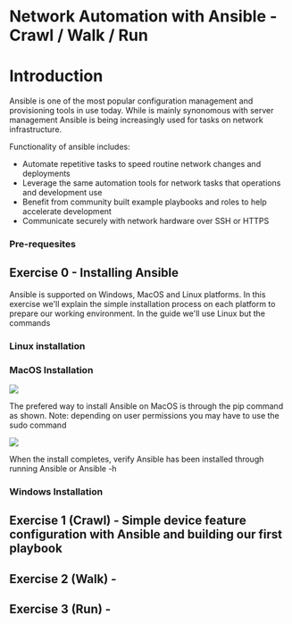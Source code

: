 # Network Automation with Ansible - Crawl / Walk / Run

# Introduction

Ansible is one of the most popular configuration management and provisioning tools in use today. While is mainly synonomous with server management Ansible is being increasingly used for tasks on network infrastructure. 

Functionality of ansible includes:

* Automate repetitive tasks to speed routine network changes and deployments
* Leverage the same automation tools for network tasks that operations and development use
* Benefit from community built example playbooks and roles to help accelerate development
* Communicate securely with network hardware over SSH or HTTPS

### Pre-requesites



## Exercise 0 - Installing Ansible 

Ansible is supported on Windows, MacOS and Linux platforms. In this exercise we'll explain the simple installation process on each platform to prepare our working environment. In the guide we'll use Linux but the commands

### Linux installation

### MacOS Installation

![](https://github.com/sttrayno/Ansible-Lab-Guide/blob/master/images/E0S1.gif?raw=true)

The prefered way to install Ansible on MacOS is through the pip command as shown. Note: depending on user permissions you may have to use the sudo command

![](https://github.com/sttrayno/Ansible-Lab-Guide/blob/master/images/E0S2.gif?raw=true)

When the install completes, verify Ansible has been installed through running Ansible or Ansible -h

### Windows Installation

## Exercise 1 (Crawl) - Simple device feature configuration with Ansible and building our first playbook

## Exercise 2 (Walk) - 

## Exercise 3 (Run) - 


